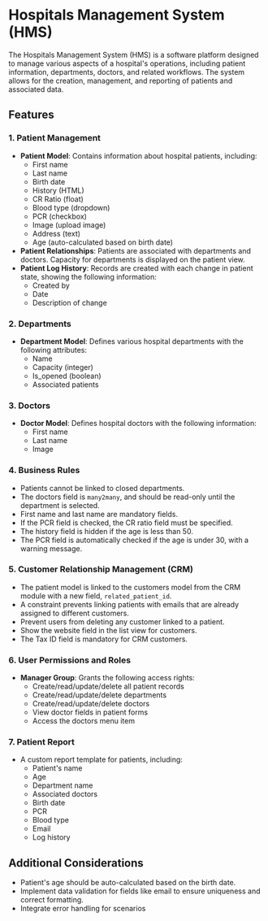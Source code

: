 # Hospitals Management System (HMS)

The Hospitals Management System (HMS) is a software platform designed to manage various aspects of a hospital's operations, including patient information, departments, doctors, and related workflows. The system allows for the creation, management, and reporting of patients and associated data.

## Features
### 1. Patient Management
- **Patient Model**: Contains information about hospital patients, including:
  - First name
  - Last name
  - Birth date
  - History (HTML)
  - CR Ratio (float)
  - Blood type (dropdown)
  - PCR (checkbox)
  - Image (upload image)
  - Address (text)
  - Age (auto-calculated based on birth date)
- **Patient Relationships**: Patients are associated with departments and doctors. Capacity for departments is displayed on the patient view.
- **Patient Log History**: Records are created with each change in patient state, showing the following information:
  - Created by
  - Date
  - Description of change

### 2. Departments
- **Department Model**: Defines various hospital departments with the following attributes:
  - Name
  - Capacity (integer)
  - Is_opened (boolean)
  - Associated patients

### 3. Doctors
- **Doctor Model**: Defines hospital doctors with the following information:
  - First name
  - Last name
  - Image

### 4. Business Rules
- Patients cannot be linked to closed departments.
- The doctors field is `many2many`, and should be read-only until the department is selected.
- First name and last name are mandatory fields.
- If the PCR field is checked, the CR ratio field must be specified.
- The history field is hidden if the age is less than 50.
- The PCR field is automatically checked if the age is under 30, with a warning message.

### 5. Customer Relationship Management (CRM)
- The patient model is linked to the customers model from the CRM module with a new field, `related_patient_id`.
- A constraint prevents linking patients with emails that are already assigned to different customers.
- Prevent users from deleting any customer linked to a patient.
- Show the website field in the list view for customers.
- The Tax ID field is mandatory for CRM customers.

### 6. User Permissions and Roles
- **Manager Group**: Grants the following access rights:
  - Create/read/update/delete all patient records
  - Create/read/update/delete departments
  - Create/read/update/delete doctors
  - View doctor fields in patient forms
  - Access the doctors menu item

### 7. Patient Report
- A custom report template for patients, including:
  - Patient's name
  - Age
  - Department name
  - Associated doctors
  - Birth date
  - PCR
  - Blood type
  - Email
  - Log history

## Additional Considerations
- Patient's age should be auto-calculated based on the birth date.
- Implement data validation for fields like email to ensure uniqueness and correct formatting.
- Integrate error handling for scenarios 
